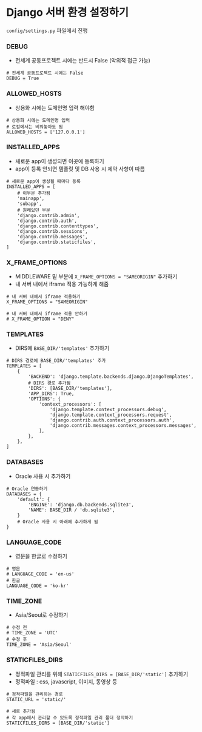 # Django 서버 환경 설정하기

`config/settings.py` 파일에서 진행

### DEBUG
-   전세계 공동프로젝트 시에는 반드시 False (악의적 접근 가능)

```
# 전세계 공동프로젝트 시에는 False
DEBUG = True
```

### ALLOWED_HOSTS
-   상용화 시에는 도메인명 입력 해야함

```
# 상용화 시에는 도메인명 입력
# 로컬에서는 비워놓아도 됨
ALLOWED_HOSTS = ['127.0.0.1']
```

### INSTALLED\_APPS
-   새로운 app이 생성되면 이곳에 등록하기
-   app이 등록 안되면 템플릿 및 DB 사용 시 제약 사항이 따름

```
# 새로운 app이 생성될 때마다 등록
INSTALLED_APPS = [
    # 이부분 추가됨
    'mainapp',
    'subapp',
    # 원래있던 부분
    'django.contrib.admin',
    'django.contrib.auth',
    'django.contrib.contenttypes',
    'django.contrib.sessions',
    'django.contrib.messages',
    'django.contrib.staticfiles',
]
```

### X\_FRAME\_OPTIONS
-   MIDDLEWARE 밑 부분에 `X_FRAME_OPTIONS = "SAMEORIGIN"` 추가하기
-   내 서버 내에서 iframe 적용 가능하게 해줌

```
# 내 서버 내에서 iframe 적용하기
X_FRAME_OPTIONS = "SAMEORIGIN"

# 내 서버 내에서 iframe 적용 안하기
# X_FRAME_OPTION = "DENY"
```

### TEMPLATES
-   DIRS에 `BASE_DIR/'templates'` 추가하기

```
# DIRS 경로에 BASE_DIR/'templates' 추가
TEMPLATES = [
    {
        'BACKEND': 'django.template.backends.django.DjangoTemplates',
        # DIRS 경로 추가됨
        'DIRS': [BASE_DIR/'templates'],
        'APP_DIRS': True,
        'OPTIONS': {
            'context_processors': [
                'django.template.context_processors.debug',
                'django.template.context_processors.request',
                'django.contrib.auth.context_processors.auth',
                'django.contrib.messages.context_processors.messages',
            ],
        },
    },
]
```

### DATABASES
-   Oracle 사용 시 추가하기

```
# Oracle 연동하기
DATABASES = {
    'default': {
        'ENGINE': 'django.db.backends.sqlite3',
        'NAME': BASE_DIR / 'db.sqlite3',
    }
    # Oracle 사용 시 아래에 추가하게 됨
}
```

### LANGUAGE\_CODE
-   영문을 한글로 수정하기

```
# 영문
# LANGUAGE_CODE = 'en-us'
# 한글
LANGUAGE_CODE = 'ko-kr'
```

### TIME\_ZONE
-   Asia/Seoul로 수정하기

```
# 수정 전
# TIME_ZONE = 'UTC'
# 수정 후
TIME_ZONE = 'Asia/Seoul'
```

### STATICFILES\_DIRS
-   정적파일 관리를 위해 `STATICFILES_DIRS = [BASE_DIR/'static']` 추가하기
-   정적파일 : css, javascript, 이미지, 동영상 등

```
# 정적파일을 관리하는 경로
STATIC_URL = 'static/'

# 새로 추가됨
# 각 app에서 관리할 수 있도록 정적파일 관리 폴더 정의하기
STATICFILES_DIRS = [BASE_DIR/'static']
```

